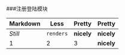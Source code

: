 ###注册登陆模块

Markdown | Less | Pretty | Pretty
--- | --- | ---  | --- 
*Still* | `renders` | **nicely**| **nicely**
1 | 2 | 3| **nicely**
